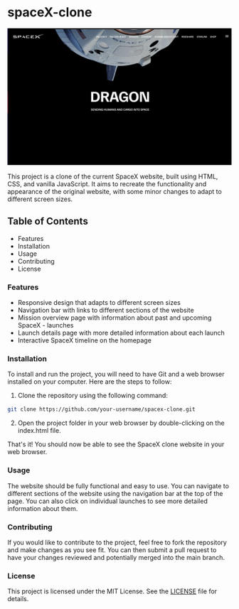 # spaceX-clone

![Screenshot of SpaceX Clone](img/Screenshot%202023-04-04%20at%207.44.13%20PM.png)

This project is a clone of the current SpaceX website, built using HTML, CSS, and vanilla JavaScript. It aims to recreate the functionality and appearance of the original website, with some minor changes to adapt to different screen sizes.

## Table of Contents

- Features
- Installation
- Usage
- Contributing
- License

### Features

- Responsive design that adapts to different screen sizes
- Navigation bar with links to different sections of the website
- Mission overview page with information about past and upcoming SpaceX - launches
- Launch details page with more detailed information about each launch
- Interactive SpaceX timeline on the homepage

### Installation

To install and run the project, you will need to have Git and a web browser installed on your computer. Here are the steps to follow:

1. Clone the repository using the following command:

```bash
git clone https://github.com/your-username/spacex-clone.git
```

2. Open the project folder in your web browser by double-clicking on the index.html file.

That's it! You should now be able to see the SpaceX clone website in your web browser.

### Usage

The website should be fully functional and easy to use. You can navigate to different sections of the website using the navigation bar at the top of the page. You can also click on individual launches to see more detailed information about them.

### Contributing

If you would like to contribute to the project, feel free to fork the repository and make changes as you see fit. You can then submit a pull request to have your changes reviewed and potentially merged into the main branch.

### License

This project is licensed under the MIT License. See the [LICENSE]([URL](https://github.com/arunavabasu-03/spaceX-clone/blob/main/LICENSE)) file for details.
